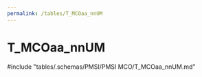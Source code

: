 ```yaml
---
permalink: /tables/T_MCOaa_nnUM
---
```

# T_MCOaa_nnUM
<!-- SPDX-License-Identifier: MPL-2.0 -->

<!-- ATTENTION : Ne pas supprimer ou modifier la ligne ci-dessous -->
#include "tables/.schemas/PMSI/PMSI MCO/T_MCOaa_nnUM.md"
<!-- ATTENTION : Ne pas supprimer ou modifier la ligne ci-dessus -->
